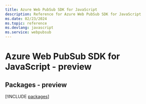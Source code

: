 ```yaml
---
title: Azure Web PubSub SDK for JavaScript
description: Reference for Azure Web PubSub SDK for JavaScript
ms.date: 02/23/2024
ms.topic: reference
ms.devlang: javascript
ms.service: webpubsub
---
```

# Azure Web PubSub SDK for JavaScript - preview
## Packages - preview
[!INCLUDE [packages](web-pubsub-index.md)]